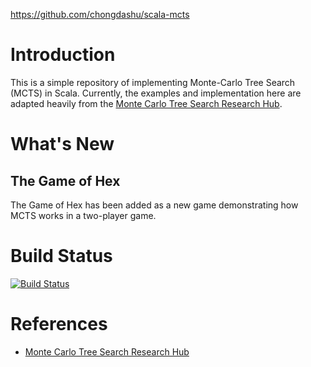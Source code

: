 
https://github.com/chongdashu/scala-mcts

# Introduction
This is a simple repository of implementing Monte-Carlo Tree Search (MCTS)
in Scala. Currently, the examples and implementation here are adapted 
heavily from the [Monte Carlo Tree Search Research Hub](http://mcts.ai).

# What's New

## The Game of Hex
The Game of Hex has been added as a new game demonstrating how MCTS works in a two-player game.

# Build Status
[![Build Status](https://travis-ci.org/chongdashu/scala-mcts.svg?branch=master)](https://travis-ci.org/chongdashu/scala-mcts)

# References
+ [Monte Carlo Tree Search Research Hub](http://mcts.ai/index.html)
